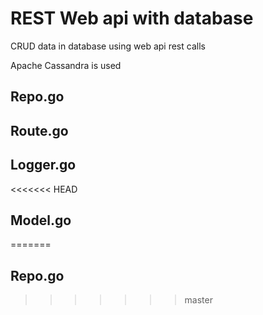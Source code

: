 # REST Web api with database

CRUD data in database using web api rest calls

Apache Cassandra is used

## Repo.go

## Route.go

## Logger.go

<<<<<<< HEAD
## Model.go
=======
## Repo.go
>>>>>>> master
